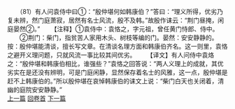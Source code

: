 　　（81）有人问袁侍中曰①：“殷仲堪何如韩康伯？”答曰：“理义所得，优劣乃复未辨，然门庭萧寂，居然有名士风流，殷不及韩。”故殷作诔云：“荆门昼掩，闲庭晏然②。”
　　【注释】①袁侍中：袁恪之，字元祖，曾任黄门恃郎、侍中。
　　②荆门：柴门，指贫苦人家用木头、树枝等编的门。晏然：安安静静的。按：殷仲堪能清谈，擅长写文章。在清谈名理方面和韩康伯齐名。这一则里，袁恪之避开义理问题，只就风流一事比较其间优劣。
　　【译文】有人问侍中袁烙之：“殷仲堪和韩康伯相比，谁强些？”袁恪之回答说：“两人义理上的成就，其优劣实在是还没有辨明，可是门庭闲静，显然保存着名士的风雅，这一点，殷仲堪是赶不上韩康伯的。”所以殷仲堪在哀悼韩康伯的诔文上说：“柴门白天也关闭着，清幽的庭院安安静静。”
<br>[上一篇](09_80) [回卷首](09_00) [下一篇](09_82)
